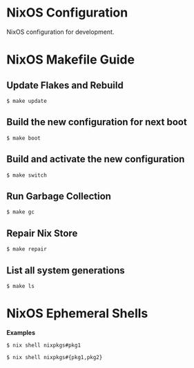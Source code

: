# NixOS Configuration

NixOS configuration for development.

# NixOS Makefile Guide

## Update Flakes and Rebuild

    $ make update

## Build the new configuration for next boot

    $ make boot

## Build and activate the new configuration

    $ make switch

## Run Garbage Collection

    $ make gc

## Repair Nix Store

    $ make repair

## List all system generations

    $ make ls

# NixOS Ephemeral Shells

**Examples**

    $ nix shell nixpkgs#pkg1

    $ nix shell nixpkgs#{pkg1,pkg2}
